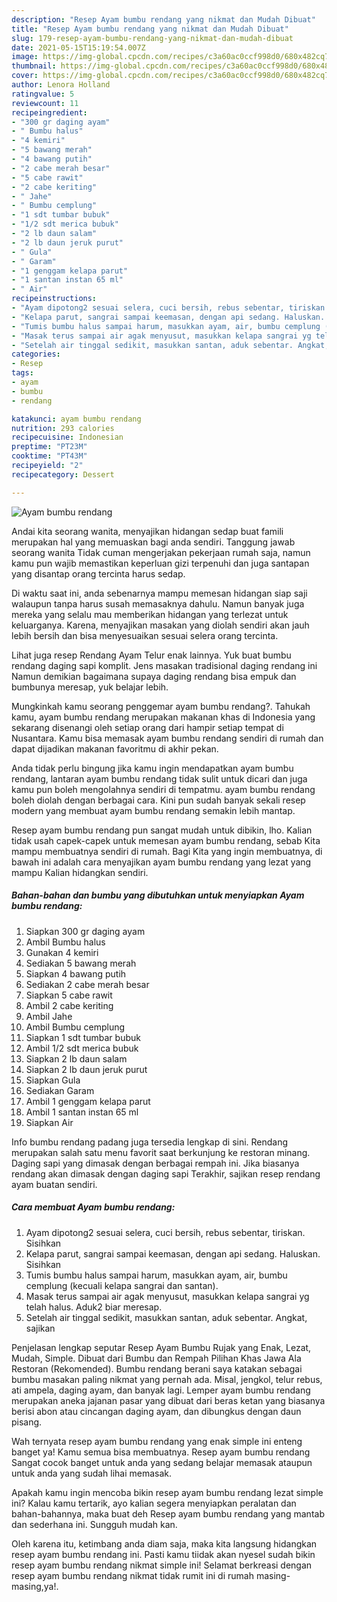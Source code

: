 ```yaml
---
description: "Resep Ayam bumbu rendang yang nikmat dan Mudah Dibuat"
title: "Resep Ayam bumbu rendang yang nikmat dan Mudah Dibuat"
slug: 179-resep-ayam-bumbu-rendang-yang-nikmat-dan-mudah-dibuat
date: 2021-05-15T15:19:54.007Z
image: https://img-global.cpcdn.com/recipes/c3a60ac0ccf998d0/680x482cq70/ayam-bumbu-rendang-foto-resep-utama.jpg
thumbnail: https://img-global.cpcdn.com/recipes/c3a60ac0ccf998d0/680x482cq70/ayam-bumbu-rendang-foto-resep-utama.jpg
cover: https://img-global.cpcdn.com/recipes/c3a60ac0ccf998d0/680x482cq70/ayam-bumbu-rendang-foto-resep-utama.jpg
author: Lenora Holland
ratingvalue: 5
reviewcount: 11
recipeingredient:
- "300 gr daging ayam"
- " Bumbu halus"
- "4 kemiri"
- "5 bawang merah"
- "4 bawang putih"
- "2 cabe merah besar"
- "5 cabe rawit"
- "2 cabe keriting"
- " Jahe"
- " Bumbu cemplung"
- "1 sdt tumbar bubuk"
- "1/2 sdt merica bubuk"
- "2 lb daun salam"
- "2 lb daun jeruk purut"
- " Gula"
- " Garam"
- "1 genggam kelapa parut"
- "1 santan instan 65 ml"
- " Air"
recipeinstructions:
- "Ayam dipotong2 sesuai selera, cuci bersih, rebus sebentar, tiriskan. Sisihkan"
- "Kelapa parut, sangrai sampai keemasan, dengan api sedang. Haluskan. Sisihkan"
- "Tumis bumbu halus sampai harum, masukkan ayam, air, bumbu cemplung (kecuali kelapa sangrai dan santan)."
- "Masak terus sampai air agak menyusut, masukkan kelapa sangrai yg telah halus. Aduk2 biar meresap."
- "Setelah air tinggal sedikit, masukkan santan, aduk sebentar. Angkat, sajikan"
categories:
- Resep
tags:
- ayam
- bumbu
- rendang

katakunci: ayam bumbu rendang 
nutrition: 293 calories
recipecuisine: Indonesian
preptime: "PT23M"
cooktime: "PT43M"
recipeyield: "2"
recipecategory: Dessert

---
```



![Ayam bumbu rendang](https://img-global.cpcdn.com/recipes/c3a60ac0ccf998d0/680x482cq70/ayam-bumbu-rendang-foto-resep-utama.jpg)

Andai kita seorang wanita, menyajikan hidangan sedap buat famili merupakan hal yang memuaskan bagi anda sendiri. Tanggung jawab seorang  wanita Tidak cuman mengerjakan pekerjaan rumah saja, namun kamu pun wajib memastikan keperluan gizi terpenuhi dan juga santapan yang disantap orang tercinta harus sedap.

Di waktu  saat ini, anda sebenarnya mampu memesan hidangan siap saji walaupun tanpa harus susah memasaknya dahulu. Namun banyak juga mereka yang selalu mau memberikan hidangan yang terlezat untuk keluarganya. Karena, menyajikan masakan yang diolah sendiri akan jauh lebih bersih dan bisa menyesuaikan sesuai selera orang tercinta. 

Lihat juga resep Rendang Ayam Telur enak lainnya. Yuk buat bumbu rendang daging sapi komplit. Jens masakan tradisional daging rendang ini Namun demikian bagaimana supaya daging rendang bisa empuk dan bumbunya meresap, yuk belajar lebih.

Mungkinkah kamu seorang penggemar ayam bumbu rendang?. Tahukah kamu, ayam bumbu rendang merupakan makanan khas di Indonesia yang sekarang disenangi oleh setiap orang dari hampir setiap tempat di Nusantara. Kamu bisa memasak ayam bumbu rendang sendiri di rumah dan dapat dijadikan makanan favoritmu di akhir pekan.

Anda tidak perlu bingung jika kamu ingin mendapatkan ayam bumbu rendang, lantaran ayam bumbu rendang tidak sulit untuk dicari dan juga kamu pun boleh mengolahnya sendiri di tempatmu. ayam bumbu rendang boleh diolah dengan berbagai cara. Kini pun sudah banyak sekali resep modern yang membuat ayam bumbu rendang semakin lebih mantap.

Resep ayam bumbu rendang pun sangat mudah untuk dibikin, lho. Kalian tidak usah capek-capek untuk memesan ayam bumbu rendang, sebab Kita mampu membuatnya sendiri di rumah. Bagi Kita yang ingin membuatnya, di bawah ini adalah cara menyajikan ayam bumbu rendang yang lezat yang mampu Kalian hidangkan sendiri.

<!--inarticleads1-->

##### Bahan-bahan dan bumbu yang dibutuhkan untuk menyiapkan Ayam bumbu rendang:

1. Siapkan 300 gr daging ayam
1. Ambil  Bumbu halus
1. Gunakan 4 kemiri
1. Sediakan 5 bawang merah
1. Siapkan 4 bawang putih
1. Sediakan 2 cabe merah besar
1. Siapkan 5 cabe rawit
1. Ambil 2 cabe keriting
1. Ambil  Jahe
1. Ambil  Bumbu cemplung
1. Siapkan 1 sdt tumbar bubuk
1. Ambil 1/2 sdt merica bubuk
1. Siapkan 2 lb daun salam
1. Siapkan 2 lb daun jeruk purut
1. Siapkan  Gula
1. Sediakan  Garam
1. Ambil 1 genggam kelapa parut
1. Ambil 1 santan instan 65 ml
1. Siapkan  Air


Info bumbu rendang padang juga tersedia lengkap di sini. Rendang merupakan salah satu menu favorit saat berkunjung ke restoran minang. Daging sapi yang dimasak dengan berbagai rempah ini. Jika biasanya rendang akan dimasak dengan daging sapi Terakhir, sajikan resep rendang ayam buatan sendiri. 

<!--inarticleads2-->

##### Cara membuat Ayam bumbu rendang:

1. Ayam dipotong2 sesuai selera, cuci bersih, rebus sebentar, tiriskan. Sisihkan
1. Kelapa parut, sangrai sampai keemasan, dengan api sedang. Haluskan. Sisihkan
1. Tumis bumbu halus sampai harum, masukkan ayam, air, bumbu cemplung (kecuali kelapa sangrai dan santan).
1. Masak terus sampai air agak menyusut, masukkan kelapa sangrai yg telah halus. Aduk2 biar meresap.
1. Setelah air tinggal sedikit, masukkan santan, aduk sebentar. Angkat, sajikan


Penjelasan lengkap seputar Resep Ayam Bumbu Rujak yang Enak, Lezat, Mudah, Simple. Dibuat dari Bumbu dan Rempah Pilihan Khas Jawa Ala Restoran (Rekomended). Bumbu rendang berani saya katakan sebagai bumbu masakan paling nikmat yang pernah ada. Misal, jengkol, telur rebus, ati ampela, daging ayam, dan banyak lagi. Lemper ayam bumbu rendang merupakan aneka jajanan pasar yang dibuat dari beras ketan yang biasanya berisi abon atau cincangan daging ayam, dan dibungkus dengan daun pisang. 

Wah ternyata resep ayam bumbu rendang yang enak simple ini enteng banget ya! Kamu semua bisa membuatnya. Resep ayam bumbu rendang Sangat cocok banget untuk anda yang sedang belajar memasak ataupun untuk anda yang sudah lihai memasak.

Apakah kamu ingin mencoba bikin resep ayam bumbu rendang lezat simple ini? Kalau kamu tertarik, ayo kalian segera menyiapkan peralatan dan bahan-bahannya, maka buat deh Resep ayam bumbu rendang yang mantab dan sederhana ini. Sungguh mudah kan. 

Oleh karena itu, ketimbang anda diam saja, maka kita langsung hidangkan resep ayam bumbu rendang ini. Pasti kamu tiidak akan nyesel sudah bikin resep ayam bumbu rendang nikmat simple ini! Selamat berkreasi dengan resep ayam bumbu rendang nikmat tidak rumit ini di rumah masing-masing,ya!.

